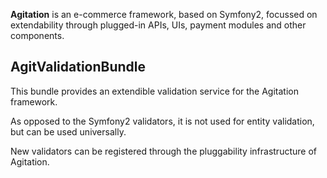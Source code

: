 **Agitation** is an e-commerce framework, based on Symfony2, focussed on
extendability through plugged-in APIs, UIs, payment modules and other
components.

## AgitValidationBundle

This bundle provides an extendible validation service for the Agitation framework.

As opposed to the Symfony2 validators, it is not used for entity validation,
but can be used universally.

New validators can be registered through the pluggability infrastructure of
Agitation.
